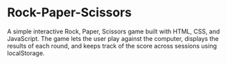 # Rock-Paper-Scissors
A simple interactive Rock, Paper, Scissors game built with HTML, CSS, and JavaScript. The game lets the user play against the computer, displays the results of each round, and keeps track of the score across sessions using localStorage.
